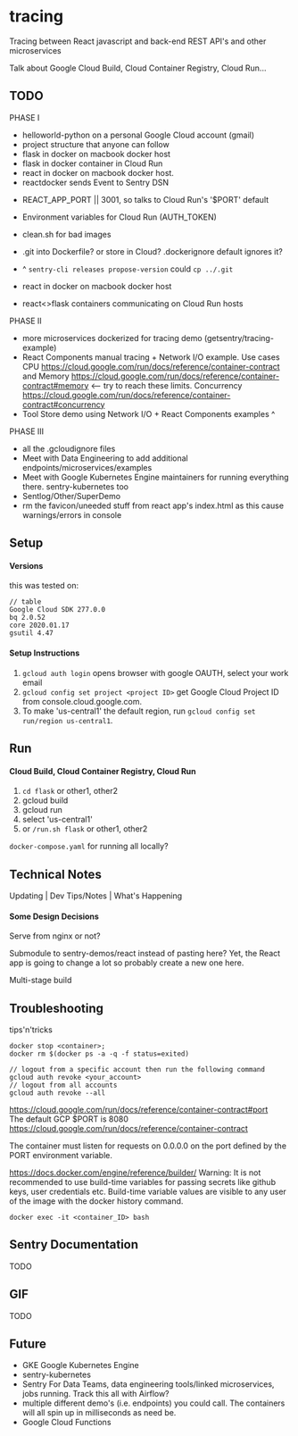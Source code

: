 # tracing
Tracing between React javascript and back-end REST API's and other microservices

Talk about Google Cloud Build, Cloud Container Registry, Cloud Run...

## TODO
PHASE I
+ helloworld-python on a personal Google Cloud account (gmail)
+ project structure that anyone can follow
+ flask in docker on macbook docker host
+ flask in docker container in Cloud Run
+ react in docker on macbook docker host. 
+ reactdocker sends Event to Sentry DSN
- REACT_APP_PORT || 3001, so talks to Cloud Run's '$PORT' default
- Environment variables for Cloud Run (AUTH_TOKEN)
- clean.sh for bad images
- .git into Dockerfile? or store in Cloud? .dockerignore default ignores it?
- ^ `sentry-cli releases propose-version` could `cp ../.git`

- react in docker on macbook docker host
- react<>flask containers communicating on Cloud Run hosts

PHASE II
- more microservices dockerized for tracing demo (getsentry/tracing-example)
- React Components manual tracing + Network I/O example. Use cases CPU https://cloud.google.com/run/docs/reference/container-contract  and Memory https://cloud.google.com/run/docs/reference/container-contract#memory <-- try to reach these limits. Concurrency https://cloud.google.com/run/docs/reference/container-contract#concurrency
- Tool Store demo using Network I/O + React Components examples ^

PHASE III
- all the .gcloudignore files
- Meet with Data Engineering to add additional endpoints/microservices/examples
- Meet with Google Kubernetes Engine maintainers for running everything there. sentry-kubernetes too
- Sentlog/Other/SuperDemo
- rm the favicon/uneeded stuff from react app's index.html as this cause warnings/errors in console

## Setup
#### Versions
this was tested on:
```
// table
Google Cloud SDK 277.0.0
bq 2.0.52
core 2020.01.17
gsutil 4.47
```
#### Setup Instructions
1. `gcloud auth login` opens browser with google OAUTH, select your work email
2. `gcloud config set project <project ID>` get Google Cloud Project ID from console.cloud.google.com.
3. To make 'us-central1' the default region, run `gcloud config set run/region us-central1`.

## Run
#### Cloud Build, Cloud Container Registry, Cloud Run
1. `cd flask` or other1, other2
2. gcloud build
3. gcloud run
4. select 'us-central1'
5. or `/run.sh flask` or other1, other2

`docker-compose.yaml` for running all locally?

## Technical Notes
Updating | Dev Tips/Notes | What's Happening
#### Some Design Decisions
Serve from nginx or not?

Submodule to sentry-demos/react instead of pasting here? Yet, the React app is going to change a lot so probably create a new one here.

Multi-stage build

## Troubleshooting
tips'n'tricks
```
docker stop <container>;
docker rm $(docker ps -a -q -f status=exited)
```

```
// logout from a specific account then run the following command
gcloud auth revoke <your_account>
// logout from all accounts
gcloud auth revoke --all
```

https://cloud.google.com/run/docs/reference/container-contract#port  
The default GCP $PORT is 8080 https://cloud.google.com/run/docs/reference/container-contract

The container must listen for requests on 0.0.0.0 on the port defined by the PORT environment variable.


https://docs.docker.com/engine/reference/builder/
Warning: It is not recommended to use build-time variables for passing secrets like github keys, user credentials etc. Build-time variable values are visible to any user of the image with the docker history command.


`docker exec -it <container_ID> bash`

## Sentry Documentation
TODO

## GIF
TODO

## Future
- GKE Google Kubernetes Engine
- sentry-kubernetes
- Sentry For Data Teams, data engineering tools/linked microservices, jobs running. Track this all with Airflow?
- multiple different demo's (i.e. endpoints) you could call. The containers will all spin up in milliseconds as need be.
- Google Cloud Functions